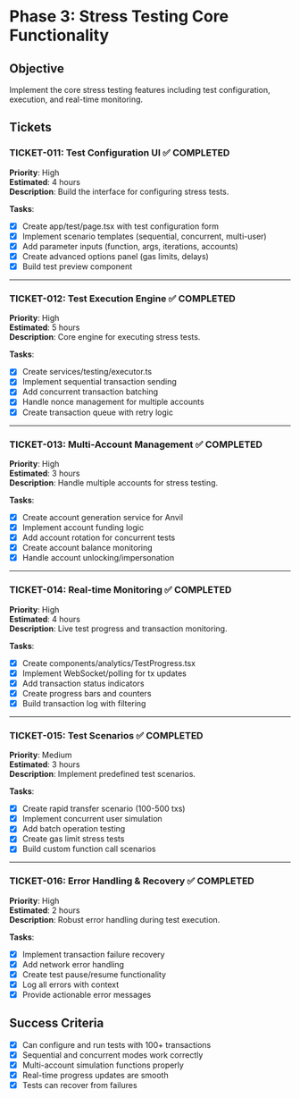 # Phase 3: Stress Testing Core Functionality

## Objective
Implement the core stress testing features including test configuration, execution, and real-time monitoring.

## Tickets

### TICKET-011: Test Configuration UI ✅ COMPLETED
**Priority**: High  
**Estimated**: 4 hours  
**Description**: Build the interface for configuring stress tests.

**Tasks**:
- [x] Create app/test/page.tsx with test configuration form
- [x] Implement scenario templates (sequential, concurrent, multi-user)
- [x] Add parameter inputs (function, args, iterations, accounts)
- [x] Create advanced options panel (gas limits, delays)
- [x] Build test preview component

---

### TICKET-012: Test Execution Engine ✅ COMPLETED
**Priority**: High  
**Estimated**: 5 hours  
**Description**: Core engine for executing stress tests.

**Tasks**:
- [x] Create services/testing/executor.ts
- [x] Implement sequential transaction sending
- [x] Add concurrent transaction batching
- [x] Handle nonce management for multiple accounts
- [x] Create transaction queue with retry logic

---

### TICKET-013: Multi-Account Management ✅ COMPLETED
**Priority**: High  
**Estimated**: 3 hours  
**Description**: Handle multiple accounts for stress testing.

**Tasks**:
- [x] Create account generation service for Anvil
- [x] Implement account funding logic
- [x] Add account rotation for concurrent tests
- [x] Create account balance monitoring
- [x] Handle account unlocking/impersonation

---

### TICKET-014: Real-time Monitoring ✅ COMPLETED
**Priority**: High  
**Estimated**: 4 hours  
**Description**: Live test progress and transaction monitoring.

**Tasks**:
- [x] Create components/analytics/TestProgress.tsx
- [x] Implement WebSocket/polling for tx updates
- [x] Add transaction status indicators
- [x] Create progress bars and counters
- [x] Build transaction log with filtering

---

### TICKET-015: Test Scenarios ✅ COMPLETED
**Priority**: Medium  
**Estimated**: 3 hours  
**Description**: Implement predefined test scenarios.

**Tasks**:
- [x] Create rapid transfer scenario (100-500 txs)
- [x] Implement concurrent user simulation
- [x] Add batch operation testing
- [x] Create gas limit stress tests
- [x] Build custom function call scenarios

---

### TICKET-016: Error Handling & Recovery ✅ COMPLETED
**Priority**: High  
**Estimated**: 2 hours  
**Description**: Robust error handling during test execution.

**Tasks**:
- [x] Implement transaction failure recovery
- [x] Add network error handling
- [x] Create test pause/resume functionality
- [x] Log all errors with context
- [x] Provide actionable error messages

## Success Criteria
- [x] Can configure and run tests with 100+ transactions
- [x] Sequential and concurrent modes work correctly
- [x] Multi-account simulation functions properly
- [x] Real-time progress updates are smooth
- [x] Tests can recover from failures